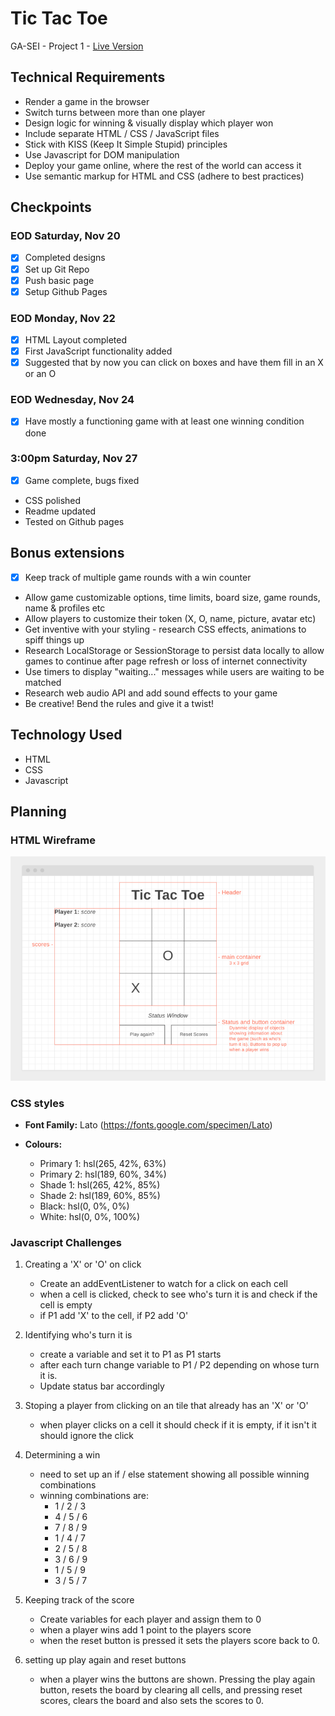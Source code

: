 # Tic Tac Toe

GA-SEI - Project 1 - [Live Version](https://tictactoe.mattgrah.am/)

## Technical Requirements

-   Render a game in the browser
-   Switch turns between more than one player
-   Design logic for winning & visually display which player won
-   Include separate HTML / CSS / JavaScript files
-   Stick with KISS (Keep It Simple Stupid) principles
-   Use Javascript for DOM manipulation
-   Deploy your game online, where the rest of the world can access it
-   Use semantic markup for HTML and CSS (adhere to best practices)

## Checkpoints

### EOD Saturday, Nov 20

-   [x] Completed designs
-   [x] Set up Git Repo
-   [x] Push basic page
-   [x] Setup Github Pages

### EOD Monday, Nov 22

-   [x] HTML Layout completed
-   [x] First JavaScript functionality added
-   [x] Suggested that by now you can click on boxes and have them fill in an X or an O

### EOD Wednesday, Nov 24

-   [x] Have mostly a functioning game with at least one winning condition done

### 3:00pm Saturday, Nov 27

-   [x] Game complete, bugs fixed
-   CSS polished
-   Readme updated
-   Tested on Github pages

## Bonus extensions

-   [x] Keep track of multiple game rounds with a win counter
-   Allow game customizable options, time limits, board size, game rounds, name & profiles etc
-   Allow players to customize their token (X, O, name, picture, avatar etc)
-   Get inventive with your styling - research CSS effects, animations to spiff things up
-   Research LocalStorage or SessionStorage to persist data locally to allow games to continue after page refresh or loss of internet connectivity
-   Use timers to display "waiting..." messages while users are waiting to be matched
-   Research web audio API and add sound effects to your game
-   Be creative! Bend the rules and give it a twist!

## Technology Used

-   HTML
-   CSS
-   Javascript

## Planning

### HTML Wireframe

![Mockup Wireframe](./assets/mockup.png)

### CSS styles

-   **Font Family:** Lato (https://fonts.google.com/specimen/Lato)

-   **Colours:**
    -   Primary 1: hsl(265, 42%, 63%)
    -   Primary 2: hsl(189, 60%, 34%)
    -   Shade 1: hsl(265, 42%, 85%)
    -   Shade 2: hsl(189, 60%, 85%)
    -   Black: hsl(0, 0%, 0%)
    -   White: hsl(0, 0%, 100%)

### Javascript Challenges

1. Creating a 'X' or 'O' on click

    - Create an addEventListener to watch for a click on each cell
    - when a cell is clicked, check to see who's turn it is and check if the cell is empty
    - if P1 add 'X' to the cell, if P2 add 'O'

2. Identifying who's turn it is

    - create a variable and set it to P1 as P1 starts
    - after each turn change variable to P1 / P2 depending on whose turn it is.
    - Update status bar accordingly

3. Stoping a player from clicking on an tile that already has an 'X' or 'O'

    - when player clicks on a cell it should check if it is empty, if it isn't it should ignore the click

4. Determining a win

    - need to set up an if / else statement showing all possible winning combinations
    - winning combinations are:
        - 1 / 2 / 3
        - 4 / 5 / 6
        - 7 / 8 / 9
        - 1 / 4 / 7
        - 2 / 5 / 8
        - 3 / 6 / 9
        - 1 / 5 / 9
        - 3 / 5 / 7

5. Keeping track of the score

    - Create variables for each player and assign them to 0
    - when a player wins add 1 point to the players score
    - when the reset button is pressed it sets the players score back to 0.

6. setting up play again and reset buttons

    - when a player wins the buttons are shown. Pressing the play again button, resets the board by clearing all cells, and pressing reset scores, clears the board and also sets the scores to 0.
